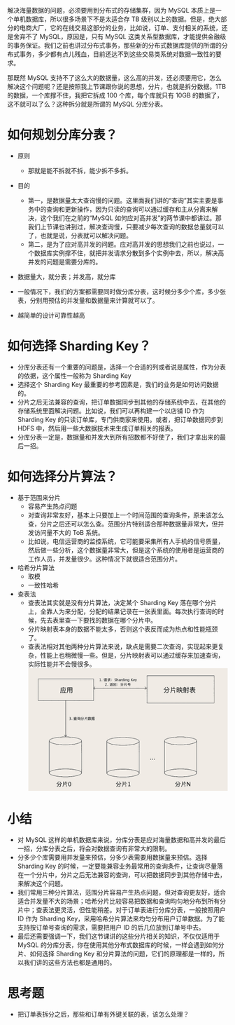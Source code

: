 解决海量数据的问题，必须要用到分布式的存储集群，因为 MySQL 本质上是一个单机数据库，所以很多场景下不是太适合存 TB 级别以上的数据。但是，绝大部分的电商大厂，它的在线交易这部分的业务，比如说，订单、支付相关的系统，还是舍弃不了 MySQL，原因是，只有 MySQL 这类关系型数据库，才能提供金融级的事务保证。我们之前也讲过分布式事务，那些新的分布式数据库提供的所谓的分布式事务，多少都有点儿残血，目前还达不到这些交易类系统对数据一致性的要求。

那既然 MySQL 支持不了这么大的数据量，这么高的并发，还必须要用它，怎么解决这个问题呢？还是按照我上节课跟你说的思想，分片，也就是拆分数据。1TB 的数据，一个库撑不住，我把它拆成 100 个库，每个库就只有 10GB 的数据了，这不就可以了么？这种拆分就是所谓的 MySQL 分库分表。

# 如何规划分库分表？
- 原则
  * 那就是能不拆就不拆，能少拆不多拆。
  
- 目的
  * 第一，是数据量太大查询慢的问题。这里面我们讲的“查询”其实主要是事务中的查询和更新操作，因为只读的查询可以通过缓存和主从分离来解决，这个我们在之前的“MySQL 如何应对高并发”的两节课中都讲过。那我们上节课也讲到过，解决查询慢，只要减少每次查询的数据总量就可以了，也就是说，分表就可以解决问题。
  * 第二，是为了应对高并发的问题。应对高并发的思想我们之前也说过，一个数据库实例撑不住，就把并发请求分散到多个实例中去，所以，解决高并发的问题是需要分库的。
  
- 数据量大，就分表；并发高，就分库
- 一般情况下，我们的方案都需要同时做分库分表，这时候分多少个库，多少张表，分别用预估的并发量和数据量来计算就可以了。

- 越简单的设计可靠性越高

# 如何选择 Sharding Key？
- 分库分表还有一个重要的问题是，选择一个合适的列或者说是属性，作为分表的依据，这个属性一般称为 Sharding Key
- 选择这个 Sharding Key 最重要的参考因素是，我们的业务是如何访问数据的。
- 分片之后无法兼容的查询，把订单数据同步到其他的存储系统中去，在其他的存储系统里面解决问题。比如说，我们可以再构建一个以店铺 ID 作为 Sharding Key 的只读订单库，专门供商家来使用。或者，把订单数据同步到 HDFS 中，然后用一些大数据技术来生成订单相关的报表。
- 分库分表一定是，数据量和并发大到所有招数都不好使了，我们才拿出来的最后一招。


# 如何选择分片算法？
- 基于范围来分片
  * 容易产生热点问题
  * 对查询非常友好，基本上只要加上一个时间范围的查询条件，原来该怎么查，分片之后还可以怎么查。范围分片特别适合那种数据量非常大，但并发访问量不大的 ToB 系统。
  * 比如说，电信运营商的监控系统，它可能要采集所有人手机的信号质量，然后做一些分析，这个数据量非常大，但是这个系统的使用者是运营商的工作人员，并发量很少。这种情况下就很适合范围分片。
- 哈希分片算法
  * 取模
  * 一致性哈希
- 查表法
  * 查表法其实就是没有分片算法，决定某个 Sharding Key 落在哪个分片上，全靠人为来分配，分配的结果记录在一张表里面。每次执行查询的时候，先去表里查一下要找的数据在哪个分片中。
  * 分片映射表本身的数据不能太多，否则这个表反而成为热点和性能瓶颈了。
  * 查表法相对其他两种分片算法来说，缺点是需要二次查询，实现起来更复杂，性能上也稍微慢一些。但是，分片映射表可以通过缓存来加速查询，实际性能并不会慢很多。
![](./15_files/5e8af4b5b5195d042f000007.png)
    


# 小结
- 对 MySQL 这样的单机数据库来说，分库分表是应对海量数据和高并发的最后一招，分库分表之后，将会对数据查询有非常大的限制。
- 分多少个库需要用并发量来预估，分多少表需要用数据量来预估。选择 Sharding Key 的时候，一定要能兼容业务最常用的查询条件，让查询尽量落在一个分片中，分片之后无法兼容的查询，可以把数据同步到其他存储中去，来解决这个问题。
- 我们常用三种分片算法，范围分片容易产生热点问题，但对查询更友好，适合适合并发量不大的场景；哈希分片比较容易把数据和查询均匀地分布到所有分片中；查表法更灵活，但性能稍差。对于订单表进行分库分表，一般按照用户 ID 作为 Sharding Key，采用哈希分片算法来均匀分布用户订单数据。为了能支持按订单号查询的需求，需要把用户 ID 的后几位放到订单号中去。
- 最后还需要强调一下，我们这节课讲的这些分片相关的知识，不仅仅适用于 MySQL 的分库分表，你在使用其他分布式数据库的时候，一样会遇到如何分片、如何选择 Sharding Key 和分片算法的问题，它们的原理都是一样的，所以我们讲的这些方法也都是通用的。


# 思考题
- 把订单表拆分之后，那些和订单有外键关联的表，该怎么处理？